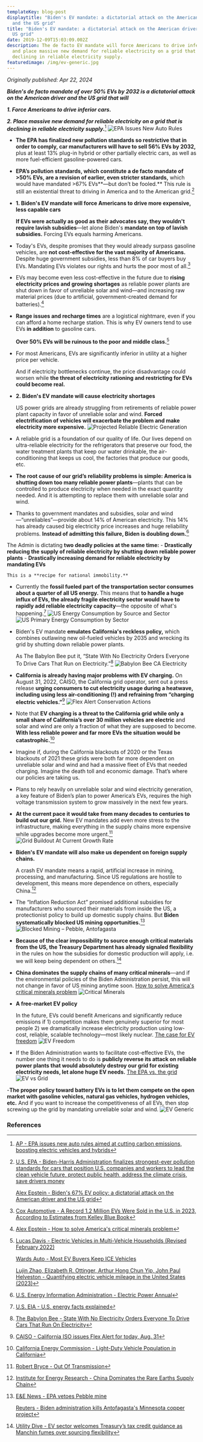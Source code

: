 ```yaml
---
templateKey: blog-post
displaytitle: "Biden's EV mandate: a dictatorial attack on the American driver
  and the US grid"
title: "Biden's EV mandate: a dictatorial attack on the American driver and the
  US grid"
date: 2019-12-09T15:03:09.002Z
description: The de facto EV mandate will force Americans to drive inferior cars
  and place massive new demand for reliable electricity on a grid that is
  declining in reliable electricity supply.
featuredimage: /img/ev-generic.jpg
---
```

_Originally published: Apr 22, 2024_

***Biden's de facto mandate of over 50% EVs by 2032 is a dictatorial attack on the American driver and the US grid that will***

***1. Force Americans to drive inferior cars.***

***2. Place massive new demand for reliable electricity on a grid that is declining in reliable electricity supply.***[^1]
    ![EPA Issues New Auto Rules](/img/epa-new-rules.jpg)

- **The EPA has finalized new pollution standards so restrictive that in order to comply, car manufacturers will have to sell 56% EVs by 2032,** plus at least 13% plug-in hybrid or other partially electric cars, as well as more fuel-efficient gasoline-powered cars.

- **EPA’s pollution standards, which constitute a de facto mandate of >50% EVs, are a revision of earlier, even stricter standards,** which would have mandated >67% EVs**—but don’t be fooled.** This rule is still an existential threat to driving in America and to the American grid.[^2]

- **1. Biden's EV mandate will force Americans to drive more expensive, less capable cars**

    **If EVs were actually as good as their advocates say, they wouldn't require lavish subsidies**—let alone Biden's **mandate on top of lavish subsidies.** Forcing EVs equals harming Americans.

- Today's EVs, despite promises that they would already surpass gasoline vehicles, are **not cost-effective for the vast majority of Americans.** Despite huge government subsidies, less than 8% of car buyers buy EVs. Mandating EVs violates our rights and hurts the poor most of all.[^3]

- EVs may become even less cost-effective in the future due to **rising electricity prices and growing shortages** as reliable power plants are shut down in favor of unreliable solar and wind—and increasing raw material prices (due to artificial, government-created demand for batteries).[^4]

- **Range issues and recharge times** are a logistical nightmare, even if you can afford a home recharge station. This is why EV owners tend to use EVs **in addition** to gasoline cars.

    **Over 50% EVs will be ruinous to the poor and middle class.**[^5]

- For most Americans, EVs are significantly inferior in utility at a higher price per vehicle.

    And if electricity bottlenecks continue, the price disadvantage could worsen while **the threat of electricity rationing and restricting for EVs could become real.**

- **2. Biden's EV mandate will cause electricity shortages**

    US power grids are already struggling from retirements of reliable power plant capacity in favor of unreliable solar and wind. **Forced electrification of vehicles will exacerbate the problem and make electricity more expensive.**
    ![Projected Reliable Electric Generation](/img/reliable-generation.jpg)

- A reliable grid is a foundation of our quality of life. Our lives depend on ultra-reliable electricity for the refrigerators that preserve our food, the water treatment plants that keep our water drinkable, the air-conditioning that keeps us cool, the factories that produce our goods, etc.

- **The root cause of our grid’s reliability problems is simple: America is shutting down too many reliable power plants**—plants that can be controlled to produce electricity when needed in the exact quantity needed. And it is attempting to replace them with unreliable solar and wind.

- Thanks to government mandates and subsidies, solar and wind—“unreliables”—provide about 14% of American electricity. This 14% has already caused big electricity price increases and huge reliability problems. **Instead of admitting this failure, Biden is doubling down.**[^6]

The Admin is dictating **two deadly policies at the same time:**
    - **Drastically reducing the supply of reliable electricity by shutting down reliable power plants**
    - **Drastically increasing demand for reliable electricity by mandating EVs**

    This is a **recipe for national immobility.**

- Currently the **fossil fueled part of the transportation sector consumes about a quarter of all US energy.** This means that **to handle a huge influx of EVs, the already fragile electricity sector would have to rapidly add reliable electricity capacity**—the opposite of what's happening.[^7]
    ![US Energy Consumption by Source and Sector](/img/energy-consumption-source-sector.jpg)
    ![US Primary Energy Consumption by Sector](/img/us-energy-consumption.jpg)

- Biden's EV mandate **emulates California's reckless policy,** which combines outlawing new oil-fueled vehicles by 2035 and wrecking its grid by shutting down reliable power plants.

    As The Babylon Bee put it, “State With No Electricity Orders Everyone To Drive Cars That Run on Electricity.”[^8]
    ![Babylon Bee CA Electricity](/img/babylon-bee.jpg)

- **California is already having major problems with EV charging.** On August 31, 2022, CAISO, the California grid operator, sent out a press release **urging consumers to cut electricity usage during a heatwave, including using less air-conditioning (!) and refraining from “charging electric vehicles.”**[^9]
    ![Flex Alert Conservation Actions](/img/flex-alert-conservation-actions.jpg)

- Note that **EV charging is a threat to the California grid while only a small share of California’s over 30 million vehicles are electric** and solar and wind are only a fraction of what they are supposed to become. **With less reliable power and far more EVs the situation would be catastrophic.**[^10]

- Imagine if, during the California blackouts of 2020 or the Texas blackouts of 2021 these grids were both far more dependent on unreliable solar and wind and had a massive fleet of EVs that needed charging. Imagine the death toll and economic damage. That’s where our policies are taking us.

- Plans to rely heavily on unreliable solar and wind electricity generation, a key feature of Biden’s plan to power America’s EVs, requires the high voltage transmission system to grow massively in the next few years.

- **At the current pace it would take from many decades to centuries to build out our grid.** New EV mandates add even more stress to the infrastructure, making everything in the supply chains more expensive while upgrades become more urgent.[^11]
    ![Grid Buildout At Current Growth Rate](/img/grid-buildout.jpg)

- **Biden's EV mandate will also make us dependent on foreign supply chains.**

    A crash EV mandate means a rapid, artificial increase in mining, processing, and manufacturing. Since US regulations are hostile to development, this means more dependence on others, especially China.[^12]

- The “Inflation Reduction Act” promised additional subsidies for manufacturers who sourced their materials from inside the US, a protectionist policy to build up domestic supply chains. But **Biden systematically blocked US mining opportunities.**[^13]
    ![Blocked Mining – Pebble, Antofagasta](/img/blocked-mining.jpg)

- **Because of the clear impossibility to source enough critical materials from the US, the Treasury Department has already signaled flexibility** in the rules on how the subsidies for domestic production will apply, i.e. we will keep being dependent on others.[^14]

- **China dominates the supply chains of many critical minerals**—and if the environmental policies of the Biden Administration persist, this will not change in favor of US mining anytime soon.
    [How to solve America's critical minerals problem](https://energytalkingpoints.com/how-to-solve-americas-critical-minerals-problem/)
    ![Critical Minerals](/img/critical-minerals.jpg)

- **A free-market EV policy**

    In the future, EVs could benefit Americans and significantly reduce emissions if 1) competition makes them genuinely superior for most people 2) we dramatically increase electricity production using low-cost, reliable, scalable technology—most likely nuclear.
    [The case for EV freedom](https://energytalkingpoints.com/the-case-for-ev-freedom/)
    ![EV Freedom](/img/ev-freedom.jpg)

- If the Biden Administration wants to facilitate cost-effective EVs, the number one thing it needs to do is **publicly reverse its attack on reliable power plants that would absolutely destroy our grid for existing electricity needs, let alone huge EV needs.**
    [The EPA vs. the grid](https://energytalkingpoints.com/epa/)
    ![EV vs Grid](/img/epa-vs-grid.jpg)

 -**The proper policy toward battery EVs is to let them compete on the open market with gasoline vehicles, natural gas vehicles, hydrogen vehicles, etc.** And if you want to increase the competitiveness of all EVs, then stop screwing up the grid by mandating unreliable solar and wind.
    ![EV Generic](/img/ev-generic.jpg)

### References

[^1]: [AP - EPA issues new auto rules aimed at cutting carbon emissions, boosting electric vehicles and hybrids](https://apnews.com/article/epa-electric-vehicles-emissions-limits-climate-biden-e6d581324af51294048df24269b5d20a)

[^2]: 
    [U.S. EPA - Biden-Harris Administration finalizes strongest-ever pollution standards for cars that position U.S. companies and workers to lead the clean vehicle future, protect public health, address the climate crisis, save drivers money](https://www.epa.gov/newsreleases/biden-harris-administration-finalizes-strongest-ever-pollution-standards-cars-position)

    [Alex Epstein - Biden's 67% EV policy: a dictatorial attack on the American driver and the US grid](https://alexepstein.substack.com/p/bidens-67-ev-policy-a-dictatorial)

[^3]: [Cox Automotive - A Record 1.2 Million EVs Were Sold in the U.S. in 2023, According to Estimates from Kelley Blue Book](https://www.coxautoinc.com/market-insights/q4-2023-ev-sales/)

[^4]: [Alex Epstein - How to solve America's critical minerals problem](https://alexepstein.substack.com/p/how-to-solve-americas-critical-minerals)

[^5]: 
    [Lucas Davis - Electric Vehicles in Multi-Vehicle Households (Revised February 2022)](https://haas.berkeley.edu/energy-institute/research/abstracts/wp-322/)

    [Wards Auto - Most EV Buyers Keep ICE Vehicles](https://www.wardsauto.com/dealers/most-ev-buyers-keep-ice-vehicles)

    [Lujin Zhao, Elizabeth R. Ottinger, Arthur Hong Chun Yip, John Paul Helveston - Quantifying electric vehicle mileage in the United States (2023)](https://www.cell.com/joule/abstract/S2542-4351(23)00404-X?_returnURL=https%3A%2F%2Flinkinghub.elsevier.com%2Fretrieve%2Fpii%2FS254243512300404X%3Fshowall%3Dtrue)

[^6]: [U.S. Energy Information Administration - Electric Power Annual](https://www.eia.gov/electricity/annual/)

[^7]: [U.S. EIA - U.S. energy facts explained](https://www.eia.gov/energyexplained/us-energy-facts/)

[^8]: [The Babylon Bee - State With No Electricity Orders Everyone To Drive Cars That Run On Electricity](https://babylonbee.com/news/state-with-no-electricity-orders-everyone-to-drive-cars-that-run-on-electricity)

[^9]: [CAISO - California ISO issues Flex Alert for today, Aug. 31](https://www.caiso.com/Documents/california-iso-issues-flex-alert-for-today-aug-31.pdf)

[^10]: [California Energy Commission - Light-Duty Vehicle Population in California](https://www.energy.ca.gov/data-reports/energy-almanac/zero-emission-vehicle-and-infrastructure-statistics/light-duty-vehicle)

[^11]: [Robert Bryce - Out Of Transmission](https://robertbryce.substack.com/p/out-of-transmission)

[^12]: [Institute for Energy Research - China Dominates the Rare Earths Supply Chain](https://www.instituteforenergyresearch.org/international-issues/china-dominates-the-rare-earths-supply-chain/)

[^13]: 
    [E&E News - EPA vetoes Pebble mine](https://www.instituteforenergyresearch.org/international-issues/china-dominates-the-rare-earths-supply-chain/)

    [Reuters - Biden administration kills Antofagasta's Minnesota copper project](https://www.reuters.com/business/sustainable-business/biden-administration-kills-antofagastas-minnesota-copper-project-2022-01-26/)

[^14]: [Utility Dive - EV sector welcomes Treasury’s tax credit guidance as Manchin fumes over sourcing flexibility](https://www.utilitydive.com/news/ev-sector-welcomes-treasury-tax-credit-guidance-ira-manchin-fumes/646614/)